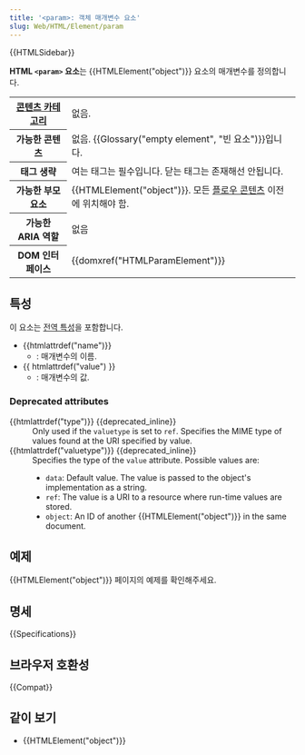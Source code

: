 ```yaml
---
title: '<param>: 객체 매개변수 요소'
slug: Web/HTML/Element/param
---
```


{{HTMLSidebar}}

**HTML `<param>` 요소**는 {{HTMLElement("object")}} 요소의 매개변수를 정의합니다.

<table class="properties">
  <tbody>
    <tr>
      <th scope="row">
        <a href="/ko/docs/Web/Guide/HTML/Content_categories">콘텐츠 카테고리</a>
      </th>
      <td>없음.</td>
    </tr>
    <tr>
      <th scope="row">가능한 콘텐츠</th>
      <td>
        없음. {{Glossary("empty element", "빈 요소")}}입니다.
      </td>
    </tr>
    <tr>
      <th scope="row">태그 생략</th>
      <td>여는 태그는 필수입니다. 닫는 태그는 존재해선 안됩니다.</td>
    </tr>
    <tr>
      <th scope="row">가능한 부모 요소</th>
      <td>
        {{HTMLElement("object")}}. 모든
        <a href="/ko/docs/Web/Guide/HTML/Content_categories#플로우_콘텐츠"
          >플로우 콘텐츠</a
        >
        이전에 위치해야 함.
      </td>
    </tr>
    <tr>
      <th scope="row">가능한 ARIA 역할</th>
      <td>없음</td>
    </tr>
    <tr>
      <th scope="row">DOM 인터페이스</th>
      <td>{{domxref("HTMLParamElement")}}</td>
    </tr>
  </tbody>
</table>

## 특성

이 요소는 [전역 특성](/ko/docs/Web/HTML/Global_attributes)을 포함합니다.

- {{htmlattrdef("name")}}
  - : 매개변수의 이름.
- {{ htmlattrdef("value") }}
  - : 매개변수의 값.

<div class="hidden"><h3 id="Deprecated_attributes">Deprecated attributes</h3><dl><dt>{{htmlattrdef("type")}} {{deprecated_inline}}</dt><dd>Only used if the <code>valuetype</code> is set to <code>ref</code>. Specifies the MIME type of values found at the URI specified by value.</dd><dt>{{htmlattrdef("valuetype")}} {{deprecated_inline}}</dt><dd>Specifies the type of the <code>value</code> attribute. Possible values are:<ul><li><code>data</code>: Default value. The value is passed to the object's implementation as a string.</li><li><code>ref</code>: The value is a URI to a resource where run-time values are stored.</li><li><code>object</code>: An ID of another {{HTMLElement("object")}} in the same document.</li></ul></dd></dl></div>

## 예제

{{HTMLElement("object")}} 페이지의 예제를 확인해주세요.

## 명세

{{Specifications}}

## 브라우저 호환성

{{Compat}}

## 같이 보기

- {{HTMLElement("object")}}
